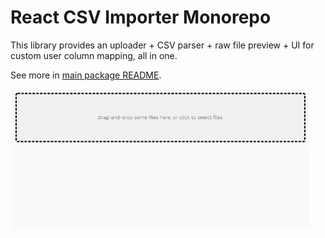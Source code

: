 # React CSV Importer Monorepo

This library provides an uploader + CSV parser + raw file preview + UI for custom user column
mapping, all in one.

See more in [main package README](package-core/README.md).

![React CSV Importer usage demo](package-core/react-csv-importer-demo-20200914.gif)
